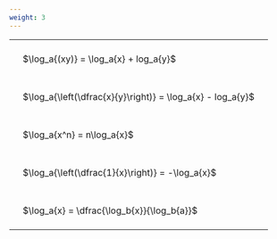 ```yaml
---
weight: 3
---
```


<style type="text/css">
#T_6c873 th.col_heading {
  text-align: left;
  font-size: 1em;
}
#T_6c873 td {
  text-align: left;
  font-size: 1em;
  padding: 1.5em;
}
</style>
<table id="T_6c873">
  <thead>
  </thead>
  <tbody>
    <tr>
      <td id="T_6c873_row0_col0" class="data row0 col0" >$\log_a{(xy)} = \log_a{x} + log_a{y}$</td>
    </tr>
    <tr>
      <td id="T_6c873_row1_col0" class="data row1 col0" >$\log_a{\left(\dfrac{x}{y}\right)} = \log_a{x} - log_a{y}$</td>
    </tr>
    <tr>
      <td id="T_6c873_row2_col0" class="data row2 col0" >$\log_a{x^n} = n\log_a{x}$</td>
    </tr>
    <tr>
      <td id="T_6c873_row3_col0" class="data row3 col0" >$\log_a{\left(\dfrac{1}{x}\right)} = -\log_a{x}$</td>
    </tr>
    <tr>
      <td id="T_6c873_row4_col0" class="data row4 col0" >$\log_a{x} = \dfrac{\log_b{x}}{\log_b{a}}$</td>
    </tr>
  </tbody>
</table>
